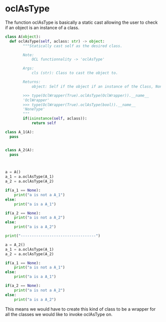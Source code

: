 # oclAsType

The function oclAsType is basically a static cast allowing the user to check if an object is an instance of a class.

```Python
class A(object):
  def oclAsType(self, aclass: str) -> object:
        """Statically cast self as the desired class.

        Note:
            OCL functionnality -> 'oclAsType'

        Args:
            cls (str): Class to cast the object to.

        Returns:
            object: Self if the object if an instance of the Class, None otherwise.

        >>> type(OclWrapper(True).oclAsType(OclWrapper)).__name__
        'OclWrapper'
        >>> type(OclWrapper(True).oclAsType(bool)).__name__
        'NoneType'
        """
        if(isinstance(self, aclass)):
            return self

class A_1(A):
  pass


class A_2(A):
  pass



a = A()
a_1 = a.oclAsType(A_1)
a_2 = a.oclAsType(A_2)

if(a_1 == None):
    print("a is not a A_1")
else:
    print("a is a A_1")

if(a_2 == None):
    print("a is not a A_2")
else:
    print("a is a A_2")

print("----------------------------------")

a = A_2()
a_1 = a.oclAsType(A_1)
a_2 = a.oclAsType(A_2)

if(a_1 == None):
    print("a is not a A_1")
else:
    print("a is a A_1")

if(a_2 == None):
    print("a is not a A_2")
else:
    print("a is a A_2")
```

This means we would have to create this kind of class to be a wrapper for all the classes we would like to invoke oclAsType on.

